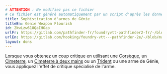 ```yaml
---
# ATTENTION : Ne modifiez pas ce fichier
# Ce fichier est généré automatiquement par un script d'après les données du module Foundry VTT officiel et de sa traduction
title: Sophistication d'armes de Génie
titleEn: Genie Weapon Flourish
id: 2kwLzw618QaIHOap
urlFr: https://gitlab.com/pathfinder-fr/foundryvtt-pathfinder2-fr/-/blob/master/data/feats/2kwLzw618QaIHOap.htm
urlEn: https://gitlab.com/hooking/foundry-vtt---pathfinder-2e/-/blob/master/packs/data/feats.db/genie-weapon-flourish.json
layout: dons
---
```

Lorsque vous obtenez un coup critique en utilisant une [Corsèque](../équipements/corsèque.md), un [Cimeterre](../équipements/cimeterre.md), un [Cimeterre à deux mains](../équipements/cimeterre-à-deux-mains.md) ou un [Trident](../équipements/trident.md) ou une arme de Génie, vous appliquez l'effet de critique spécialisé de l'arme.

